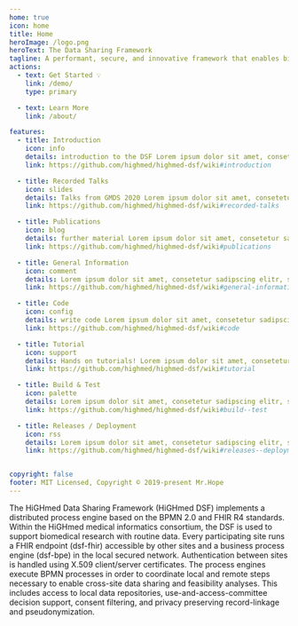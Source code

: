 ```yaml
---
home: true
icon: home
title: Home
heroImage: /logo.png
heroText: The Data Sharing Framework
tagline: A performant, secure, and innovative framework that enables biomedical researchers to extract value from routine data. # A performant, secure and innovative framework that enables healthcare data exchange across organizational boundaries. 
actions:
  - text: Get Started 💡
    link: /demo/
    type: primary

  - text: Learn More
    link: /about/

features:
  - title: Introduction
    icon: info
    details: introduction to the DSF Lorem ipsum dolor sit amet, consetetur sadipscing elitr, sed diam nonumy eirmod tempor
    link: https://github.com/highmed/highmed-dsf/wiki#introduction

  - title: Recorded Talks
    icon: slides
    details: Talks from GMDS 2020 Lorem ipsum dolor sit amet, consetetur sadipscing elitr, sed diam nonumy eirmod tempor
    link: https://github.com/highmed/highmed-dsf/wiki#recorded-talks

  - title: Publications
    icon: blog
    details: further material Lorem ipsum dolor sit amet, consetetur sadipscing elitr, sed diam nonumy eirmod tempor
    link: https://github.com/highmed/highmed-dsf/wiki#publications

  - title: General Information
    icon: comment
    details: Lorem ipsum dolor sit amet, consetetur sadipscing elitr, sed diam nonumy eirmod tempor
    link: https://github.com/highmed/highmed-dsf/wiki#general-information

  - title: Code
    icon: config
    details: write code Lorem ipsum dolor sit amet, consetetur sadipscing elitr, sed diam nonumy eirmod tempor
    link: https://github.com/highmed/highmed-dsf/wiki#code

  - title: Tutorial
    icon: support
    details: Hands on tutorials! Lorem ipsum dolor sit amet, consetetur sadipscing elitr, sed diam nonumy eirmod tempor
    link: https://github.com/highmed/highmed-dsf/wiki#tutorial

  - title: Build & Test
    icon: palette
    details: Lorem ipsum dolor sit amet, consetetur sadipscing elitr, sed diam nonumy eirmod tempor
    link: https://github.com/highmed/highmed-dsf/wiki#build--test

  - title: Releases / Deployment
    icon: rss
    details: Lorem ipsum dolor sit amet, consetetur sadipscing elitr, sed diam nonumy eirmod tempor
    link: https://github.com/highmed/highmed-dsf/wiki#releases--deployment


copyright: false
footer: MIT Licensed, Copyright © 2019-present Mr.Hope
---
```


The HiGHmed Data Sharing Framework (HiGHmed DSF) implements a distributed process engine based on the BPMN 2.0 and FHIR R4 standards. Within the HiGHmed medical informatics consortium, the DSF is used to support biomedical research with routine data. Every participating site runs a FHIR endpoint (dsf-fhir) accessible by other sites and a business process engine (dsf-bpe) in the local secured network. Authentication between sites is handled using X.509 client/server certificates. The process engines execute BPMN processes in order to coordinate local and remote steps necessary to enable cross-site data sharing and feasibility analyses. This includes access to local data repositories, use-and-access-committee decision support, consent filtering, and privacy preserving record-linkage and pseudonymization.




